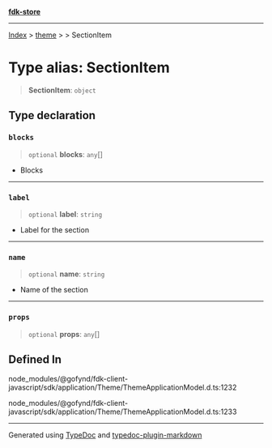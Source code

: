 [**fdk-store**](../../../README.md)
***

[Index](../../../API.md) > [theme](../../README.md) > [<internal>](../README.md) > SectionItem

# Type alias: SectionItem

> **SectionItem**: `object`

## Type declaration

### `blocks`

> `optional` **blocks**: `any`[]

- Blocks

***

### `label`

> `optional` **label**: `string`

- Label for the section

***

### `name`

> `optional` **name**: `string`

- Name of the section

***

### `props`

> `optional` **props**: `any`[]

## Defined In

node\_modules/@gofynd/fdk-client-javascript/sdk/application/Theme/ThemeApplicationModel.d.ts:1232

node\_modules/@gofynd/fdk-client-javascript/sdk/application/Theme/ThemeApplicationModel.d.ts:1233

***
Generated using [TypeDoc](https://typedoc.org/) and [typedoc-plugin-markdown](https://www.npmjs.com/package/typedoc-plugin-markdown)
